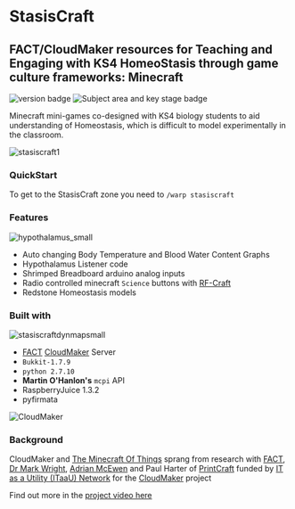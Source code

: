 # StasisCraft
## FACT/CloudMaker resources for Teaching and Engaging with KS4 HomeoStasis through game culture frameworks: Minecraft

![version badge](https://img.shields.io/badge/bukkit-v1.7.9-blue.svg?style=flat-square)
![Subject area and key stage badge](https://img.shields.io/badge/biology-ks4-yellowgreen.svg?style=flat-square)

Minecraft mini-games co-designed with KS4 biology students to aid understanding of Homeostasis, which is difficult to model experimentally in the classroom.

![stasiscraft1](https://cloud.githubusercontent.com/assets/128456/11131628/71af0ff4-8983-11e5-88ad-90708e86d6ee.png)

### QuickStart

To get to the StasisCraft zone you need to `/warp stasiscraft`

### Features

![hypothalamus_small](https://cloud.githubusercontent.com/assets/128456/11132490/17ac85fe-8988-11e5-8daf-c4e3992d1681.gif)

 * Auto changing Body Temperature and Blood Water Content Graphs
 * Hypothalamus Listener code
 * Shrimped Breadboard arduino analog inputs
 * Radio controlled minecraft `Science` buttons with [RF-Craft](https://github.com/cheapjack/RF-Craft)
 * Redstone Homeostasis models

### Built with 

![stasiscraftdynmapsmall](https://cloud.githubusercontent.com/assets/128456/11134653/6ae6e364-8996-11e5-910b-b4cab7d953d9.png)

 * [FACT](http://www.fact.co.uk/projects/cloudmaker-making-minecraft-real.aspx) [CloudMaker](https://github.com/cheapjack/CloudMaker) Server
 * `Bukkit-1.7.9`
 * `python 2.7.10`
 * **Martin O'Hanlon's** `mcpi` API
 * RaspberryJuice 1.3.2
 * pyfirmata

![CloudMaker](https://github.com/cheapjack/cheapjack.github.io/blob/master/tumblr_files/Cloudmaker.png)

### Background

CloudMaker and [The Minecraft Of Things](http://minecraftofthings.tumblr.com) sprang from research with [FACT](http://fact.co.uk/), [Dr Mark Wright](https://twitter.com/dr_mark_wright), [Adrian McEwen](http://www.mcqn.com/) and Paul Harter of [PrintCraft](http://www.printcraft.org/) funded by [IT as a Utility (ITaaU) Network](http://www.itutility.ac.uk) for the [CloudMaker](http://www.fact.co.uk/projects/cloudmaker-making-minecraft-real.aspx) project

Find out more in the [project video here](https://vimeo.com/92258008)

